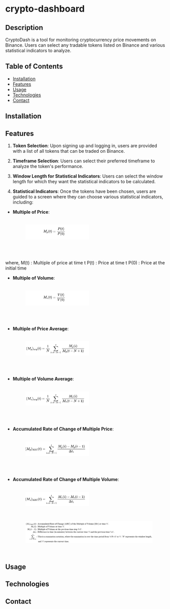 # crypto-dashboard

## Description

CryptoDash is a tool for monitoring cryptocurrency price movements on Binance. Users can select any tradable tokens listed on Binance and various statistical indicators to analyze.

## Table of Contents

- [Installation](#installation)
- [Features](#features)
- [Usage](#usage)
- [Technologies](#technologies)
- [Contact](#contact)

## Installation

## Features

1. **Token Selection**: Upon signing up and logging in, users are provided with a list of all tokens that can be traded on Binance.

2. **Timeframe Selection**: Users can select their preferred timeframe to analyze the token's performance.

3. **Window Length for Statistical Indicators**: Users can select the window length for which they want the statistical indicators to be calculated.

4. **Statistical Indicators**: Once the tokens have been chosen, users are guided to a screen where they can choose various statistical indicators, including:

- **Multiple of Price**:
    <br />
    <br />
    <figure>
        <img style="width:50%; height:auto;" src="./screenshots/multiple-of-price.jpg" alt="Multiple of Price">
    </figure>
    <br />
    <br />
where,
M(t) : Multiple of price at time t
P(t) : Price at time t
P(0) : Price at the initial time

- **Multiple of Volume**:
    <br />
    <br />
    <figure>
        <img style="width:50%; height:auto;" src="./screenshots/multiple-of-volume.jpg" alt="Multiple of Volume">
    </figure>
    <br />
    <br />

- **Multiple of Price Average**:
    <br />
    <br />
    <figure>
        <img style="width:50%; height:auto;" src="./screenshots/multiple-of-price-avg.jpg" alt="Multiple of Price Average">
    </figure>
    <br />
    <br />

- **Multiple of Volume Average**:
    <br />
    <br />
    <figure>
        <img style="width:50%; height:auto;" src="./screenshots/multiple-of-volume-avg.jpg" alt="Multiple of Volume Average">
    </figure>
    <br />
    <br />

- **Accumulated Rate of Change of Multiple Price**:
    <br />
    <br />
    <figure>
        <img style="width:50%; height:auto;" src="./screenshots/multiple-of-price-arc.jpg" alt="Accumulated Rate of Change of Multiple Price">
    </figure>
    <br />
    <br />

- **Accumulated Rate of Change of Multiple Volume**:
    <br />
    <br />
    <figure>
        <img style="width:50%; height:auto;" src="./screenshots/multiple-of-volume-arc.jpg" alt="Accumulated Rate of Change of Multiple Volume">
    </figure>
    <br />
    <figure>
        <img style="width:100%; height:auto;" src="./screenshots/multiple-of-volume-arc-explanation.jpg" alt="Accumulated Rate of Change of Multiple Volume explanation">
    </figure> 
    <br />
## Usage

## Technologies

## Contact